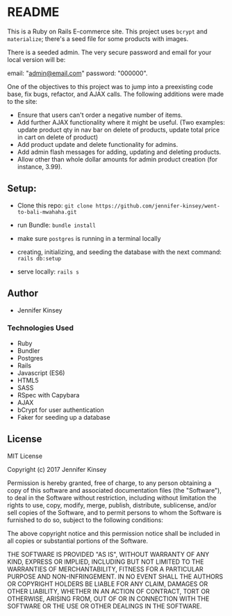 # README

This is a Ruby on Rails E-commerce site. This project uses `bcrypt` and `materialize`; there's a seed file for some products with images.

There is a seeded admin. The very secure password and email for your local version will be:

email: "admin@email.com"
password: "000000".

One of the objectives to this project was to jump into a preexisting code base, fix bugs, refactor, and AJAX calls. The following additions were made to the site:
* Ensure that users can't order a negative number of items.
* Add further AJAX functionality where it might be useful. (Two examples: update product qty in nav bar on delete of products, update total price in cart on delete of product)
* Add product update and delete functionality for admins.
* Add admin flash messages for adding, updating and deleting products.
* Allow other than whole dollar amounts for admin product creation (for instance, 3.99).



## Setup:

* Clone this repo: `git clone https://github.com/jennifer-kinsey/went-to-bali-mwahaha.git`

* run Bundle: `bundle install`

* make sure `postgres` is running in a terminal locally

* creating, initializing, and seeding the database with the next command: `rails db:setup`

* serve locally: `rails s`

## Author

* Jennifer Kinsey

### Technologies Used

* Ruby
* Bundler
* Postgres
* Rails
* Javascript (ES6)
* HTML5
* SASS
* RSpec with Capybara
* AJAX
* bCrypt for user authentication
* Faker for seeding up a database


## License

MIT License

Copyright (c) 2017 Jennifer Kinsey

Permission is hereby granted, free of charge, to any person obtaining a copy of this software and associated documentation files (the "Software"), to deal in the Software without restriction, including without limitation the rights
to use, copy, modify, merge, publish, distribute, sublicense, and/or sell copies of the Software, and to permit persons to whom the Software is furnished to do so, subject to the following conditions:

The above copyright notice and this permission notice shall be included in all
copies or substantial portions of the Software.

THE SOFTWARE IS PROVIDED "AS IS", WITHOUT WARRANTY OF ANY KIND, EXPRESS OR
IMPLIED, INCLUDING BUT NOT LIMITED TO THE WARRANTIES OF MERCHANTABILITY,
FITNESS FOR A PARTICULAR PURPOSE AND NON-INFRINGEMENT. IN NO EVENT SHALL THE
AUTHORS OR COPYRIGHT HOLDERS BE LIABLE FOR ANY CLAIM, DAMAGES OR OTHER
LIABILITY, WHETHER IN AN ACTION OF CONTRACT, TORT OR OTHERWISE, ARISING FROM,
OUT OF OR IN CONNECTION WITH THE SOFTWARE OR THE USE OR OTHER DEALINGS IN THE
SOFTWARE.
